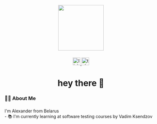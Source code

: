 <div align="center">
  <img height="150" src="https://steamuserimages-a.akamaihd.net/ugc/1661224712069230981/BFD6A13BBBF6F1A2A7FA6A6DA961E0700E98660A/?imw=512&amp;imh=288&amp;ima=fit&amp;impolicy=Letterbox&amp;imcolor=%23000000&amp;letterbox=true"  />
</div>

###

<div align="center">
  <a href="https://linkedin.com/in/aliaksandr-tsviatkou-593031282" target="_blank">
    <img src="https://img.shields.io/static/v1?message=LinkedIn&logo=linkedin&label=&color=0077B5&logoColor=white&labelColor=&style=for-the-badge" height="25" alt="linkedin logo"  />
  </a>
  <a href="https://t.me/cvetfrom" target="_blank">
    <img src="https://img.shields.io/static/v1?message=Telegram&logo=telegram&label=&color=2CA5E0&logoColor=white&labelColor=&style=for-the-badge" height="25" alt="telegram logo"  />
  </a>
</div>

###

<h1 align="center">hey there 👋</h1>

###

<h3 align="left">👩‍💻  About Me</h3>

###

<p align="left">I'm Alexander from Belarus<br>- 📚 I'm currently learning at software testing courses by Vadim Ksendzov</p>

###

<br clear="both">

<h3 align="left"></h3>

###

<div align="left">
</div>

###

<br clear="both">

<h3 align="left"></h3>

###
